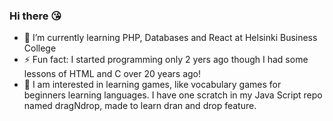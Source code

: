 ### Hi there 😘

- 🌱 I’m currently learning PHP, Databases and React at Helsinki Business College
- ⚡ Fun fact: I started programming only 2 yers ago though I had some lessons of HTML and C over 20 years ago!
- 👀 I am interested in learning games, like vocabulary games for beginners learning languages. I have one scratch in my Java Script repo named dragNdrop, made to learn dran and drop feature.
